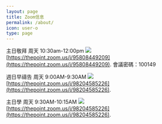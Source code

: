 ```yaml
---
layout: page
title: Zoom信息
permalink: /about/
icon: user-o
type: page
---
```




主日敬拜 周天 10:30am-12:00pm <a target="_blank" href="https://calendar.google.com/event?action=TEMPLATE&amp;tmeid=M2kzMnFlbGZhYnM4bjNvamkxYWM1cmppbGVfMjAyMDA5MjBUMTczMDAwWiB3ZWlkb25nc2hhb0Bt&amp;tmsrc=weidongshao%40gmail.com&amp;scp=ALL"><img border="0" src="https://www.google.com/calendar/images/ext/gc_button1_en.gif"></a>   
[https://thepoint.zoom.us/j/95808449209](https://thepoint.zoom.us/j/95808449209).
會議密碼：100149


週日早禱告  周天 9:00AM-9:30AM <a target="_blank" href="https://calendar.google.com/event?action=TEMPLATE&amp;tmeid=NGg5cThycnNla3FjcnU0NXI4bXQwOTRiaHBfMjAyMDA5MjBUMTYwMDAwWiB3ZWlkb25nc2hhb0Bt&amp;tmsrc=weidongshao%40gmail.com&amp;scp=ALL"><img border="0" src="https://www.google.com/calendar/images/ext/gc_button1_en.gif"></a>  
  [https://thepoint.zoom.us/j/98204585226](https://thepoint.zoom.us/j/98204585226).



  主日學  周天 9:30AM-10:15AM <a target="_blank" href="https://calendar.google.com/event?action=TEMPLATE&amp;tmeid=M2YwdGpzZ3YzaDZzMmVva2I3bmdkZnE3NjRfMjAyMDA5MjBUMTYzMDAwWiB3ZWlkb25nc2hhb0Bt&amp;tmsrc=weidongshao%40gmail.com&amp;scp=ALL"><img border="0" src="https://www.google.com/calendar/images/ext/gc_button1_en.gif"></a>  
  [https://thepoint.zoom.us/j/98204585226](https://thepoint.zoom.us/j/98204585226).




